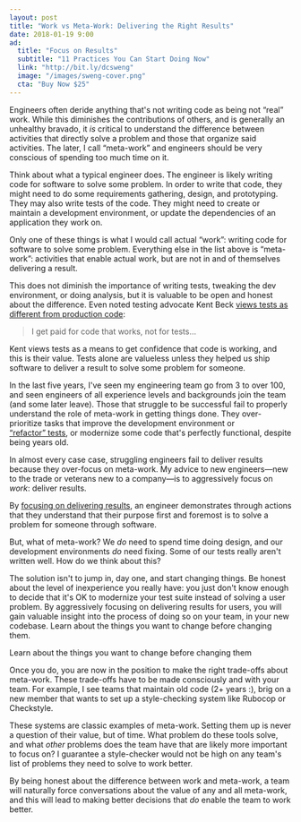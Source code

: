 ```yaml
---
layout: post
title: "Work vs Meta-Work: Delivering the Right Results"
date: 2018-01-19 9:00
ad:
  title: "Focus on Results"
  subtitle: "11 Practices You Can Start Doing Now"
  link: "http://bit.ly/dcsweng"
  image: "/images/sweng-cover.png"
  cta: "Buy Now $25"
---
```


Engineers often deride anything that's not writing code as being not “real” work.  While this diminishes the contributions of
others, and is generally an unhealthy bravado, it *is* critical to understand the difference between activities that directly
solve a problem and those that organize said activities.  The later, I call “meta-work” and engineers should be very conscious of
spending too much time on it.

<!-- more -->

Think about what a typical engineer does. The engineer is likely writing code for software to solve some problem.  In order to
write that code, they might need to do some requirements gathering, design, and prototyping. They may also write tests of the
code.  They might need to create or maintain a development environment, or update the dependencies of an application they work
on.

<div data-ad></div>

Only one of these things is what I would call actual “work”: writing code for software to solve some problem.  Everything else in
the list above is “meta-work”: activities that enable actual work, but are not in and of themselves delivering a result.

This does not diminish the importance of writing tests, tweaking the dev environment, or doing analysis, but it is valuable to be
open and honest about the difference.  Even noted testing advocate Kent Beck [views tests as different from production
code](https://stackoverflow.com/questions/153234/how-deep-are-your-unit-tests):

> I get paid for code that works, not for tests…

Kent views tests as a means to get confidence that code is working, and this is their value.  Tests alone are valueless unless
they helped us ship software to deliver a result to solve some problem for someone.

In the last five years, I've seen my engineering team go from 3 to over 100, and seen engineers of all experience levels and
backgrounds join the team (and some later leave).  Those that struggle to be successful fail to properly understand the role of
meta-work in getting things done.  They over-prioritize tasks that improve the development environment or
[“refactor” tests](/blog/2012/11/16/why-you-cant-refactor-test-code.html), or
modernize some code that's perfectly functional, despite being years old.

In almost every case case, struggling engineers fail to deliver results because they over-focus on meta-work. My advice to new
engineers—new to the trade or veterans new to a company—is to aggressively focus on _work_: deliver results.

By [focusing on delivering results](http://theseniorsoftwareengineer.com/focus_on_delivering_results_excerpt.html), an engineer
demonstrates through actions that they understand that their purpose first and foremost is to solve a problem for someone through
software.

But, what of meta-work?  We *do* need to spend time doing design, and our development environments *do* need fixing.  Some of our
tests really aren't written well.  How do we think about this?

The solution isn't to jump in, day one, and start changing things.  Be honest about the level of inexperience you really have: you just don't know enough to decide that it's OK to modernize your test suite instead of solving a user problem.  By aggressively focusing on delivering results for users, you will gain valuable insight into the process of doing so on your team, in your new codebase.  Learn about the things you want to change before changing them.

<div class="pullquote">
Learn about the things you want to change before changing them
</div>

Once you do, you are now in the position to make the right trade-offs about meta-work.  These trade-offs have to be made
consciously and with your team.  For example, I see teams that maintain old code (2+ years :), brig on  a new member that wants
to set up a style-checking system like Rubocop or Checkstyle.

These systems are classic examples of meta-work. Setting them up
is never a question of their value, but of time.  What problem do these tools solve, and what *other* problems does the team have
that are likely more important to focus on?  I guarantee a style-checker would not be high on any team's list of problems they
need to solve to work better.

By being honest about the difference between work and meta-work, a team will naturally force conversations about the value of any
and all meta-work, and this will lead to making better decisions that *do* enable the team to work better.
